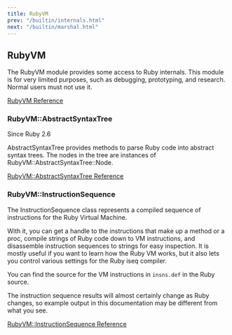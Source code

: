 ```yaml
---
title: RubyVM
prev: "/builtin/internals.html"
next: "/builtin/marshal.html"
---
```


## RubyVM[](#rubyvm)

The RubyVM module provides some access to Ruby internals. This module is
for very limited purposes, such as debugging, prototyping, and research.
Normal users must not use it.

<a href='https://ruby-doc.org/core-2.6/RubyVM.html' class='ruby-doc
remote' target='_blank'>RubyVM Reference</a>



### RubyVM::AbstractSyntaxTree[](#rubyvmabstractsyntaxtree)

<div class="since-version">Since Ruby 2.6</div>

AbstractSyntaxTree provides methods to parse Ruby code into abstract
syntax trees. The nodes in the tree are instances of
RubyVM::AbstractSyntaxTree::Node.

<a href='https://ruby-doc.org/core-2.6/RubyVM/AbstractSyntaxTree.html'
class='ruby-doc remote' target='_blank'>RubyVM::AbstractSyntaxTree
Reference</a>



### RubyVM::InstructionSequence[](#rubyvminstructionsequence)

The InstructionSequence class represents a compiled sequence of
instructions for the Ruby Virtual Machine.

With it, you can get a handle to the instructions that make up a method
or a proc, compile strings of Ruby code down to VM instructions, and
disassemble instruction sequences to strings for easy inspection. It is
mostly useful if you want to learn how the Ruby VM works, but it also
lets you control various settings for the Ruby iseq compiler.

You can find the source for the VM instructions in `insns.def` in the
Ruby source.

The instruction sequence results will almost certainly change as Ruby
changes, so example output in this documentation may be different from
what you see.

<a href='https://ruby-doc.org/core-2.6/RubyVM/InstructionSequence.html'
class='ruby-doc remote' target='_blank'>RubyVM::InstructionSequence
Reference</a>

